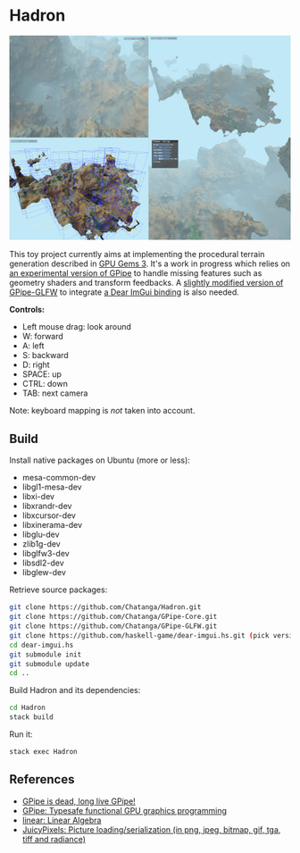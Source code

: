 Hadron
======

![Screen capture](doc/current-state.jpg "Current state")

This toy project currently aims at implementing the procedural terrain generation described in
[GPU Gems 3](https://developer.nvidia.com/gpugems/gpugems3/part-i-geometry/chapter-1-generating-complex-procedural-terrains-using-gpu "Chapter 1. Generating Complex Procedural Terrains Using the GPU").
It's a work in progress which relies on [an experimental version of GPipe](https://github.com/Chatanga/GPipe-Core/tree/experimental)
to handle missing features such as geometry shaders and transform feedbacks.
A [slightly modified version of GPipe-GLFW](https://github.com/Chatanga/GPipe-GLFW) to integrate [a Dear ImGui binding](https://github.com/haskell-game/dear-imgui.hs) is also needed.

**Controls:**

* Left mouse drag: look around
* W: forward
* A: left
* S: backward
* D: right
* SPACE: up
* CTRL: down
* TAB: next camera

Note: keyboard mapping is _not_ taken into account.

Build
-----

Install native packages on Ubuntu (more or less):

* mesa-common-dev
* libgl1-mesa-dev
* libxi-dev
* libxrandr-dev
* libxcursor-dev
* libxinerama-dev
* libglu-dev
* zlib1g-dev
* libglfw3-dev
* libsdl2-dev
* libglew-dev

Retrieve source packages:

``` bash
git clone https://github.com/Chatanga/Hadron.git
git clone https://github.com/Chatanga/GPipe-Core.git
git clone https://github.com/Chatanga/GPipe-GLFW.git
git clone https://github.com/haskell-game/dear-imgui.hs.git (pick version 2.1.3)
cd dear-imgui.hs
git submodule init
git submodule update
cd ..
```

Build Hadron and its dependencies:

``` bash
cd Hadron
stack build
```

Run it:

``` bash
stack exec Hadron
```

References
----------

- [GPipe is dead, long live GPipe!](http://tobbebex.blogspot.com/2015/09/gpipe-is-dead-long-live-gpipe.html)
- [GPipe: Typesafe functional GPU graphics programming](http://hackage.haskell.org/package/GPipe)
- [linear: Linear Algebra](http://hackage.haskell.org/package/linear)
- [JuicyPixels: Picture loading/serialization (in png, jpeg, bitmap, gif, tga, tiff and radiance)](http://hackage.haskell.org/package/JuicyPixels)
